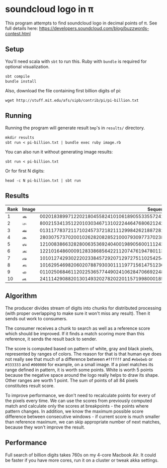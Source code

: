 # soundcloud logo in π

This program attempts to find soundcloud logo in decimal points of π. See full details here: https://developers.soundcloud.com/blog/buzzwords-contest.html

## Setup

You'll need scala with `sbt` to run this. Ruby with `bundle` is required for optional visualization.

```
sbt compile
bundle install
```

Also, download the file containing first billion digits of pi:

```
wget http://stuff.mit.edu/afs/sipb/contrib/pi/pi-billion.txt
```

## Running

Running the program will generate result `bmp`'s in `results/` directory.

```
mkdir results
sbt run < pi-billion.txt | bundle exec ruby image.rb
```

You can also run it without generating image results:

```
sbt run < pi-billion.txt
```

Or for first N digits:

```
head -c N pi-billion.txt | sbt run
```

## Results

| Rank | Image                                                                                        | Sequence                                                                             | Offset    |
|------|----------------------------------------------------------------------------------------------|--------------------------------------------------------------------------------------|-----------|
| 1    | ![](https://github.com/pewniak747/soundcloud-logo/blob/master/results-final/1.bmp?raw=true)  | 002018389971220218045582410106189055335572418584786986482348181759008404675658168791 | 986358010 |
| 2    | ![](https://github.com/pewniak747/soundcloud-logo/blob/master/results-final/2.bmp?raw=true)  | 800215341351220103034671310222446476806212424333014653707055343830806304853974200132 | 381184660 |
| 3    | ![](https://github.com/pewniak747/soundcloud-logo/blob/master/results-final/3.bmp?raw=true)  | 013117783721171024573721821112998426218872817454685486857689969988482702703608582971 | 892078606 |
| 4    | ![](https://github.com/pewniak747/soundcloud-logo/blob/master/results-final/4.bmp?raw=true)  | 280307573702001026282082852100079309773702383444978475064387355071369219962589860871 | 895548267 |
| 5    | ![](https://github.com/pewniak747/soundcloud-logo/blob/master/results-final/5.bmp?raw=true)  | 121008386632828006353692404001989056001112432233104896875966576194676313998734249682 | 476117212 |
| 6    | ![](https://github.com/pewniak747/soundcloud-logo/blob/master/results-final/6.bmp?raw=true)  | 122101648600091283386856422112074761947801134540905302315407968769948919384772415950 | 546199138 |
| 7    | ![](https://github.com/pewniak747/soundcloud-logo/blob/master/results-final/7.bmp?raw=true)  | 101012742930222023384572920712972751102542545231074489099239267715789219963276889672 | 878630226 |
| 8    | ![](https://github.com/pewniak747/soundcloud-logo/blob/master/results-final/8.bmp?raw=true)  | 101629546982060207887930301111977156147512363476354872593937840472193120450665403961 | 16292003  |
| 9    | ![](https://github.com/pewniak747/soundcloud-logo/blob/master/results-final/9.bmp?raw=true)  | 011025068461120225365774490241062847066922484590533101154650966505636125139938896540 | 236909565 |
| 10   | ![](https://github.com/pewniak747/soundcloud-logo/blob/master/results-final/10.bmp?raw=true) | 241114290882013014932027820220115719980001855927285687118987365526304416427417096760 | 810861338 |

## Algorithm

The producer divides stream of digits into chunks for distributed processing (with proper overlapping to make sure it won't miss any result). Then it sends out work to consumers.

The consumer receives a chunk to search as well as a reference score which should be improved. If it finds a match scoring more than this reference, it sends the result back to sender.

The score is computed based on pattern of white, gray and black pixels, represented by ranges of colors. The reason for that is that human eye does not really see that much of a difference between `#ffffff` and `#ebebeb` or `#333333` and `#000000` for example, on a small image. If a pixel matches its range defined in pattern, it is worth some points. White is worth 5 points because the negative space around the logo really helps to draw its shape. Other ranges are worth 1 point. The sum of points of all 84 pixels constitutes result score.

To improve performance, we don't need to recalculate points for every of the pixels every time. We can use the scores from previously computed match and calculate only the scores at breakpoints - the points where pattern changes. In addition, we know the maximum possible score difference between consecutive windows - if current score is much smaller than reference maximum, we can skip appropriate number of next matches, because they won't improve the result.

## Performance

Full search of billion digits takes 760s on my 4-core Macbook Air. It could be faster if you have more cores, run it on a cluster or tweak akka settings.
